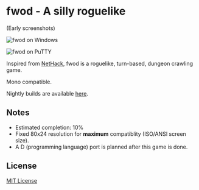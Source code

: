# fwod - A silly roguelike

(Early screenshots)

![fwod on Windows](http://didi.wcantin.ca/pages/fwod/img1.png)

![fwod on PuTTY](http://didi.wcantin.ca/pages/fwod/img3.png)

Inspired from [NetHack](https://en.wikipedia.org/wiki/NetHack), fwod is a roguelike, turn-based, dungeon crawling game.

Mono compatible.

Nightly builds are available [here](http://cdn.skildust.com/osp/fwod/nightly/).

## Notes

- Estimated completion: 10%
- Fixed 80x24 resolution for **maximum** compatiblity (ISO/ANSI screen size).
- A D (programming language) port is planned after this game is done.

## License
[MIT License](LICENSE)
